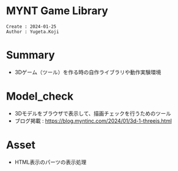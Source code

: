 MYNT Game Library
===
```
Create : 2024-01-25
Author : Yugeta.Koji
```

# Summary
- 3Dゲーム（ツール）を作る時の自作ライブラリや動作実験環境

# Model_check
- 3Dモデルをブラウザで表示して、描画チェックを行うためのツール
- ブログ掲載 : https://blog.myntinc.com/2024/01/3d-1-threejs.html

# Asset
- HTML表示のパーツの表示処理


